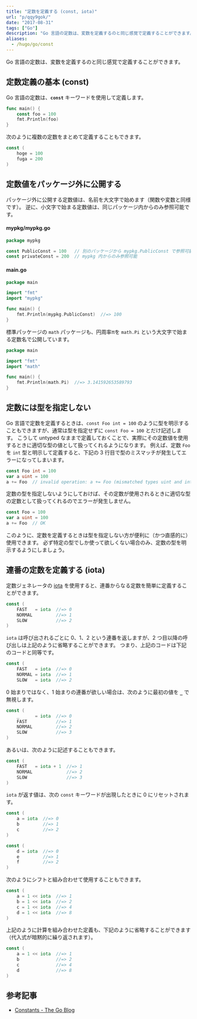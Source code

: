 ```yaml
---
title: "定数を定義する (const, iota)"
url: "p/qqy9gok/"
date: "2017-08-31"
tags: ["Go"]
description: "Go 言語の定数は、変数を定義するのと同じ感覚で定義することができます。"
aliases:
  - /hugo/go/const
---
```


Go 言語の定数は、変数を定義するのと同じ感覚で定義することができます。

定数定義の基本 (const)
----

Go 言語の定数は、__`const`__ キーワードを使用して定義します。

```go
func main() {
	const foo = 100
	fmt.Println(foo)
}
```

次のように複数の定数をまとめて定義することもできます。

```go
const (
	hoge = 100
	fuga = 200
)
```


定数値をパッケージ外に公開する
----

パッケージ外に公開する定数値は、名前を大文字で始めます（関数や変数と同様です）。
逆に、小文字で始まる定数値は、同じパッケージ内からのみ参照可能です。

#### mypkg/mypkg.go

```go
package mypkg

const PublicConst = 100   // 別のパッケージから mypkg.PublicConst で参照可能
const privateConst = 200  // mypkg 内からのみ参照可能
```

#### main.go

```go
package main

import "fmt"
import "mypkg"

func main() {
	fmt.Println(mypkg.PublicConst)  //=> 100
}
```

標準パッケージの `math` パッケージも、円周率πを `math.Pi` という大文字で始まる定数名で公開しています。

```go
package main

import "fmt"
import "math"

func main() {
	fmt.Println(math.Pi)  //=> 3.141592653589793
}
```


定数には型を指定しない
----

Go 言語で定数を定義するときは、`const Foo int = 100` のように型を明示することもできますが、通常は型を指定せずに `const Foo = 100` とだけ記述します。
こうして untyped なままで定義しておくことで、実際にその定数値を使用するときに適切な型の値として扱ってくれるようになります。
例えば、定数 `Foo` を `int` 型と明示して定義すると、下記の 3 行目で型のミスマッチが発生してエラーになってしまいます。

```go
const Foo int = 100
var a uint = 100
a += Foo  // invalid operation: a += Foo (mismatched types uint and int)
```

定数の型を指定しないようにしておけば、その定数が使用されるときに適切な型の定数として扱ってくれるのでエラーが発生しません。

```go
const Foo = 100
var a uint = 100
a += Foo  // OK
```

このように、定数を定義するときは型を指定しない方が便利に（かつ直感的に）使用できます。
必ず特定の型でしか使って欲しくない場合のみ、定数の型を明示するようにしましょう。


連番の定数を定義する (iota)
----

定数ジェネレータの [iota](https://pkg.go.dev/builtin#iota) を使用すると、連番からなる定数を簡単に定義することができます。

```go
const (
	FAST   = iota  //=> 0
	NORMAL         //=> 1
	SLOW           //=> 2
)
```

`iota` は呼び出されるごとに 0、1、2 という連番を返しますが、2 つ目以降の呼び出しは上記のように省略することができます。
つまり、上記のコードは下記のコードと同等です。

```go
const (
	FAST   = iota  //=> 0
	NORMAL = iota  //=> 1
	SLOW   = iota  //=> 2
```

0 始まりではなく、1 始まりの連番が欲しい場合は、次のように最初の値を __`_`__ で無視します。

```go
const (
	_      = iota  //=> 0
	FAST           //=> 1
	NORMAL         //=> 2
	SLOW           //=> 3
)
```

あるいは、次のように記述することもできます。

```go
const (
	FAST   = iota + 1  //=> 1
	NORMAL             //=> 2
	SLOW               //=> 3
)
```

`iota` が返す値は、次の `const` キーワードが出現したときに 0 にリセットされます。

```go
const (
	a = iota  //=> 0
	b         //=> 1
	c         //=> 2
)

const (
	d = iota  //=> 0
	e         //=> 1
	f         //=> 2
)
```

次のようにシフトと組み合わせて使用することもできます。

```go
const (
	a = 1 << iota  //=> 1
	b = 1 << iota  //=> 2
	c = 1 << iota  //=> 4
	d = 1 << iota  //=> 8
)
```

上記のように計算を組み合わせた定義も、下記のように省略することができます（代入式が暗黙的に繰り返されます）。

```go
const (
	a = 1 << iota  //=> 1
	b              //=> 2
	c              //=> 4
	d              //=> 8
)
```


参考記事
----

* [Constants - The Go Blog](https://blog.golang.org/constants)

